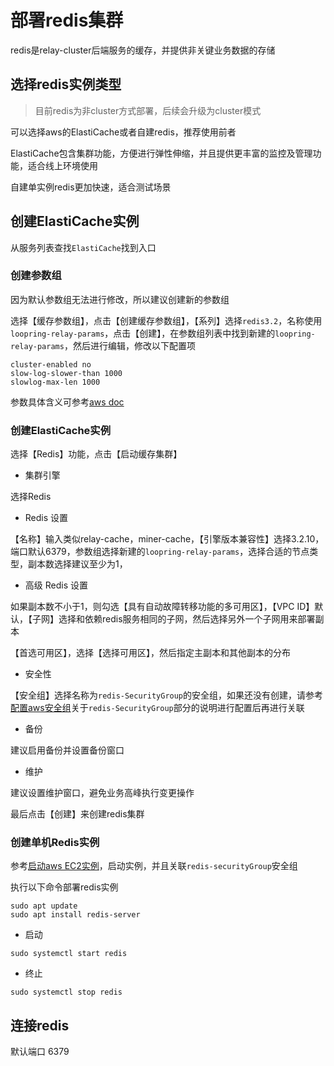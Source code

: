 # 部署redis集群

redis是relay-cluster后端服务的缓存，并提供非关键业务数据的存储

## 选择redis实例类型

> 目前redis为非cluster方式部署，后续会升级为cluster模式

可以选择aws的ElastiCache或者自建redis，推荐使用前者

ElastiCache包含集群功能，方便进行弹性伸缩，并且提供更丰富的监控及管理功能，适合线上环境使用

自建单实例redis更加快速，适合测试场景

## 创建ElastiCache实例

从服务列表查找`ElastiCache`找到入口

### 创建参数组

因为默认参数组无法进行修改，所以建议创建新的参数组

选择【缓存参数组】，点击【创建缓存参数组】，【系列】选择`redis3.2`，名称使用`loopring-relay-params`，点击【创建】，在参数组列表中找到新建的`loopring-relay-params`，然后进行编辑，修改以下配置项
```
cluster-enabled no
slow-log-slower-than 1000
slowlog-max-len 1000
```
参数具体含义可参考[aws doc](https://docs.aws.amazon.com/zh_cn/AmazonElastiCache/latest/red-ug/ParameterGroups.Redis.html)

### 创建ElastiCache实例
选择【Redis】功能，点击【启动缓存集群】

* 集群引擎

选择Redis

* Redis 设置

【名称】输入类似relay-cache，miner-cache，【引擎版本兼容性】选择3.2.10，端口默认6379，参数组选择新建的`loopring-relay-params`，选择合适的节点类型，副本数选择建议至少为1，

* 高级 Redis 设置

如果副本数不小于1，则勾选【具有自动故障转移功能的多可用区】，【VPC ID】默认，【子网】选择和依赖redis服务相同的子网，然后选择另外一个子网用来部署副本

【首选可用区】，选择【选择可用区】，然后指定主副本和其他副本的分布

* 安全性

【安全组】选择名称为`redis-SecurityGroup`的安全组，如果还没有创建，请参考[配置aws安全组](security_group_cn.md)关于`redis-SecurityGroup`部分的说明进行配置后再进行关联

* 备份

建议启用备份并设置备份窗口

* 维护

建议设置维护窗口，避免业务高峰执行变更操作

最后点击【创建】来创建redis集群

### 创建单机Redis实例
参考[启动aws EC2实例](new_ec2_cn.md)，启动实例，并且关联`redis-securityGroup`安全组

执行以下命令部署redis实例
```
sudo apt update
sudo apt install redis-server
```
* 启动

`sudo systemctl start redis`

* 终止

`sudo systemctl stop redis`

## 连接redis

默认端口 6379
